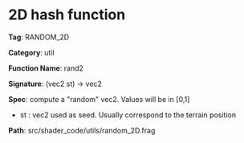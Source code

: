 # 2D hash function

**Tag**: RANDOM_2D

**Category**: util

**Function Name**: rand2

**Signature**: (vec2 st) -> vec2

**Spec**: compute a "random" vec2. Values will be in [0,1]

- st : vec2 used as seed. Usually correspond to the terrain position



**Path**: src/shader_code/utils/random_2D.frag

